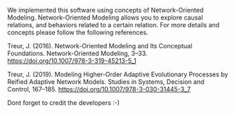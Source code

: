 We implemented this software using concepts of Network-Oriented Modeling. Network-Oriented Modeling allows you to explore causal relations, and behaviors related to a certain relation. For more details and concepts please follow the following references.

Treur, J. (2016). Network-Oriented Modeling and Its Conceptual Foundations. Network-Oriented Modeling, 3–33. https://doi.org/10.1007/978-3-319-45213-5_1

Treur, J. (2019). Modeling Higher-Order Adaptive Evolutionary Processes by Reified Adaptive Network Models. Studies in Systems, Decision and Control, 167–185. https://doi.org/10.1007/978-3-030-31445-3_7

Dont forget to credit the developers :-)
